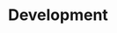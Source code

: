 ---
type: skills
title: "Development"
skills:
- name: C|C++
  score: 4
  details: Qt, Boost
- name: Java
  score: 4
  details: Android
- name: Go
  score: 3
  details: Protobuf, gRPC
- name: Python
  score: 2
- name: C#
  score: 2
- name: HTML/CSS
  score: 2
- name: 3D Engines
  score: 2
  details: Unity, Unreal
- name: Javascript
  score: 1
- name: Ruby
  score: 1
  details: RSpec
---